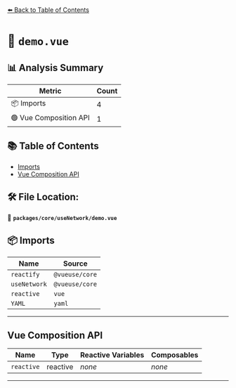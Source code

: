 [⬅️ Back to Table of Contents](../../../index.md)

# 📄 `demo.vue`

## 📊 Analysis Summary

| Metric | Count |
|--------|-------|
| 📦 Imports | 4 |
| 🟢 Vue Composition API | 1 |

## 📚 Table of Contents

- [Imports](#imports)
- [Vue Composition API](#vue-composition-api)

## 🛠️ File Location:
📂 **`packages/core/useNetwork/demo.vue`**

## 📦 Imports

| Name | Source |
|------|--------|
| `reactify` | `@vueuse/core` |
| `useNetwork` | `@vueuse/core` |
| `reactive` | `vue` |
| `YAML` | `yaml` |


---

## Vue Composition API

| Name | Type | Reactive Variables | Composables |
|------|------|-------------------|-------------|
| `reactive` | reactive | *none* | *none* |


---